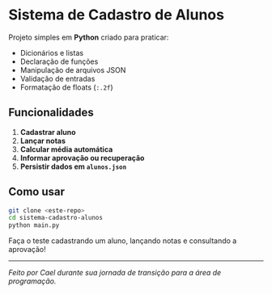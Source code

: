 # Sistema de Cadastro de Alunos

Projeto simples em **Python** criado para praticar:

- Dicionários e listas
- Declaração de funções
- Manipulação de arquivos JSON
- Validação de entradas
- Formatação de floats (`:.2f`)

## Funcionalidades
1. **Cadastrar aluno**  
2. **Lançar notas**  
3. **Calcular média automática**  
4. **Informar aprovação ou recuperação**  
5. **Persistir dados em `alunos.json`**

## Como usar

```bash
git clone <este-repo>
cd sistema-cadastro-alunos
python main.py
```

Faça o teste cadastrando um aluno, lançando notas e consultando a aprovação!

---

_Feito por Cael durante sua jornada de transição para a área de programação._
